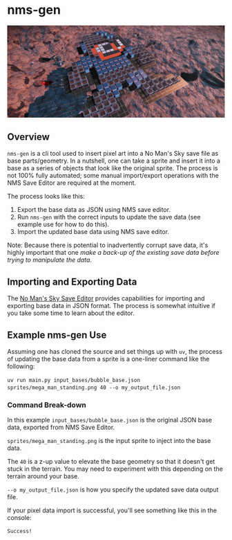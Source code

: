 # nms-gen

![Megaman as a No Man's Sky Base](screencaps/megaman.jpeg)

## Overview 

`nms-gen` is a cli tool used to insert pixel art into a No Man's Sky save file as base parts/geometry. In a nutshell, one can take a sprite and insert it into a base as a series of objects that look like the original sprite. The process is not 100% fully automated; some manual import/export operations with the NMS Save Editor are required at the moment.

The process looks like this:

1. Export the base data as JSON using NMS save editor.
2. Run `nms-gen` with the correct inputs to update the save data (see example use for how to do this).
3. Import the updated base data using NMS save editor.

Note: Because there is potential to inadvertently corrupt save data, it's highly important that one *make a back-up of the existing save data before trying to manipulate the data*.

## Importing and Exporting Data

The [No Man's Sky Save Editor](https://github.com/goatfungus/NMSSaveEditor) provides capabilities for importing and exporting base data in JSON format. The process is somewhat intuitive if you take some time to learn about the editor.

## Example nms-gen Use

Assuming one has cloned the source and set things up with `uv`, the process of updating the base data from a sprite is a one-liner command like the following:

`uv run main.py input_bases/bubble_base.json sprites/mega_man_standing.png 40 --o my_output_file.json`

### Command Break-down

In this example `input_bases/bubble_base.json` is the original JSON base data, exported from NMS Save Editor.

`sprites/mega_man_standing.png` is the input sprite to inject into the base data.

The `40` is a z-up value to elevate the base geometry so that it doesn't get stuck in the terrain. You may need to experiment with this depending on the terrain around your base.

`--o my_output_file.json` is how you specify the updated save data output file.

If your pixel data import is successful, you'll see something like this in the console:

```
Success!
```


